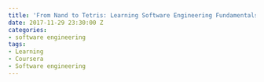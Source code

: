 ```yaml
---
title: 'From Nand to Tetris: Learning Software Engineering Fundamentals'
date: 2017-11-29 23:30:00 Z
categories:
- software engineering
tags:
- Learning
- Coursera
- Software engineering
---
```


